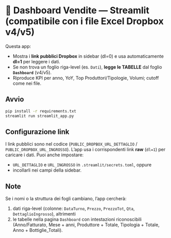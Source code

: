 # 🍷 Dashboard Vendite — Streamlit (compatibile con i file Excel Dropbox v4/v5)

Questa app:
- Mostra i **link pubblici Dropbox** in sidebar (dl=0) e usa automaticamente **dl=1** per leggere i dati.
- Se non trova un foglio riga-level (es. `Dati`), **legge le TABELLE** dal foglio **`Dashboard`** (v4/v5).
- Riproduce KPI per anno, YoY, Top Produttori/Tipologie, Volumi; cutoff come nei file.

## Avvio
```bash
pip install -r requirements.txt
streamlit run streamlit_app.py
```

## Configurazione link
I link pubblici sono nel codice (`PUBLIC_DROPBOX_URL_DETTAGLIO` / `PUBLIC_DROPBOX_URL_INGROSSO`).
L’app usa i corrispondenti link **raw** (`dl=1`) per caricare i dati. Puoi anche impostare:
- `URL_DETTAGLIO` e `URL_INGROSSO` in `.streamlit/secrets.toml`, oppure
- incollarli nei campi della sidebar.

## Note
Se i nomi o la struttura dei fogli cambiano, l’app cercherà:
1) dati riga-level (colonne: `DataTurno`, `Prezzo`, `PrezzoTot`, `Qta`, `DettaglioIngrosso`), altrimenti
2) le tabelle nella pagina `Dashboard` con intestazioni riconoscibili (Anno/Fatturato, Mese + anni, Produttore + Totale, Tipologia + Totale, Anno + Bottiglie_Totali).
